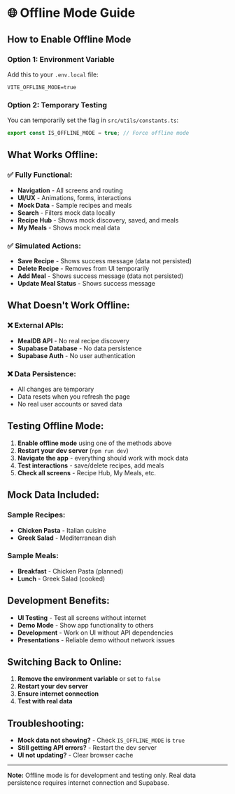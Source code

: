 # 🌐 Offline Mode Guide

## **How to Enable Offline Mode**

### **Option 1: Environment Variable**
Add this to your `.env.local` file:
```
VITE_OFFLINE_MODE=true
```

### **Option 2: Temporary Testing**
You can temporarily set the flag in `src/utils/constants.ts`:
```typescript
export const IS_OFFLINE_MODE = true; // Force offline mode
```

## **What Works Offline:**

### **✅ Fully Functional:**
- **Navigation** - All screens and routing
- **UI/UX** - Animations, forms, interactions
- **Mock Data** - Sample recipes and meals
- **Search** - Filters mock data locally
- **Recipe Hub** - Shows mock discovery, saved, and meals
- **My Meals** - Shows mock meal data

### **✅ Simulated Actions:**
- **Save Recipe** - Shows success message (data not persisted)
- **Delete Recipe** - Removes from UI temporarily
- **Add Meal** - Shows success message (data not persisted)
- **Update Meal Status** - Shows success message

## **What Doesn't Work Offline:**

### **❌ External APIs:**
- **MealDB API** - No real recipe discovery
- **Supabase Database** - No data persistence
- **Supabase Auth** - No user authentication

### **❌ Data Persistence:**
- All changes are temporary
- Data resets when you refresh the page
- No real user accounts or saved data

## **Testing Offline Mode:**

1. **Enable offline mode** using one of the methods above
2. **Restart your dev server** (`npm run dev`)
3. **Navigate the app** - everything should work with mock data
4. **Test interactions** - save/delete recipes, add meals
5. **Check all screens** - Recipe Hub, My Meals, etc.

## **Mock Data Included:**

### **Sample Recipes:**
- **Chicken Pasta** - Italian cuisine
- **Greek Salad** - Mediterranean dish

### **Sample Meals:**
- **Breakfast** - Chicken Pasta (planned)
- **Lunch** - Greek Salad (cooked)

## **Development Benefits:**

- **UI Testing** - Test all screens without internet
- **Demo Mode** - Show app functionality to others
- **Development** - Work on UI without API dependencies
- **Presentations** - Reliable demo without network issues

## **Switching Back to Online:**

1. **Remove the environment variable** or set to `false`
2. **Restart your dev server**
3. **Ensure internet connection**
4. **Test with real data**

## **Troubleshooting:**

- **Mock data not showing?** - Check `IS_OFFLINE_MODE` is `true`
- **Still getting API errors?** - Restart the dev server
- **UI not updating?** - Clear browser cache

---

**Note:** Offline mode is for development and testing only. Real data persistence requires internet connection and Supabase.

